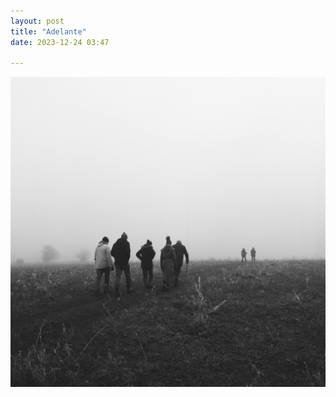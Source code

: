 ```yaml
---
layout: post
title: "Adelante"
date: 2023-12-24 03:47

---
```

![adelante](/images/fragments/adelante.jpg)
